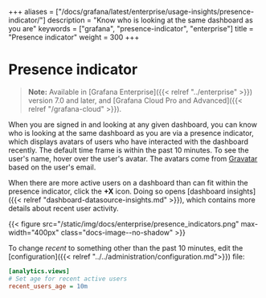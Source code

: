 +++
aliases = ["/docs/grafana/latest/enterprise/usage-insights/presence-indicator/"]
description = "Know who is looking at the same dashboard as you are"
keywords = ["grafana", "presence-indicator", "enterprise"]
title = "Presence indicator"
weight = 300
+++

# Presence indicator

> **Note:** Available in [Grafana Enterprise]({{< relref "../enterprise" >}}) version 7.0 and later, and [Grafana Cloud Pro and Advanced]({{< relref "/grafana-cloud" >}}).

When you are signed in and looking at any given dashboard, you can know who is looking at the same dashboard as you are via a presence indicator, which displays avatars of users who have interacted with the dashboard recently. The default time frame is within the past 10 minutes. To see the user's name, hover over the user's avatar. The avatars come from [Gravatar](https://gravatar.com) based on the user's email.

When there are more active users on a dashboard than can fit within the presence indicator, click the **+X** icon. Doing so opens [dashboard insights]({{< relref "dashboard-datasource-insights.md" >}}), which contains more details about recent user activity.

{{< figure src="/static/img/docs/enterprise/presence_indicators.png" max-width="400px" class="docs-image--no-shadow" >}}

To change _recent_ to something other than the past 10 minutes, edit the [configuration]({{< relref "../../administration/configuration.md">}}) file:

```ini
[analytics.views]
# Set age for recent active users
recent_users_age = 10m
```
